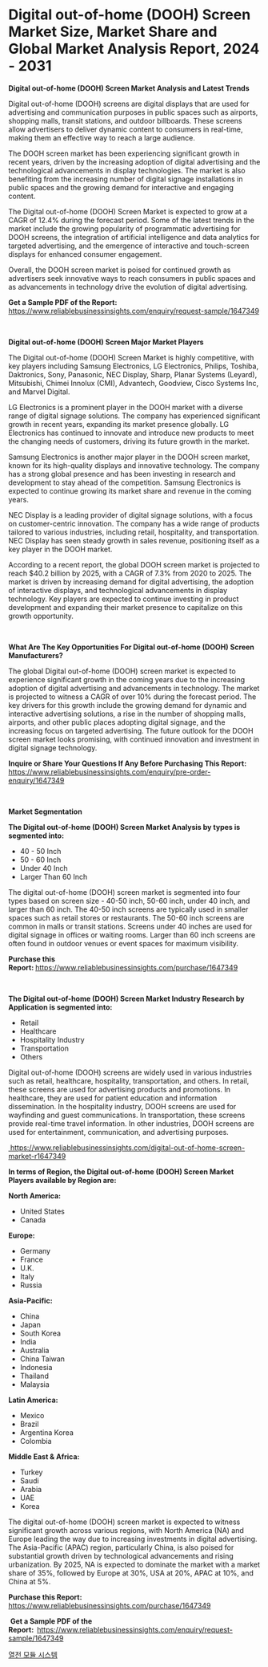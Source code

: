 <p><h1>Digital out-of-home (DOOH) Screen Market Size, Market Share and Global Market Analysis Report, 2024 - 2031</h1></p><p><strong>Digital out-of-home (DOOH) Screen Market Analysis and Latest Trends</strong></p>
<p><p>Digital out-of-home (DOOH) screens are digital displays that are used for advertising and communication purposes in public spaces such as airports, shopping malls, transit stations, and outdoor billboards. These screens allow advertisers to deliver dynamic content to consumers in real-time, making them an effective way to reach a large audience.</p><p>The DOOH screen market has been experiencing significant growth in recent years, driven by the increasing adoption of digital advertising and the technological advancements in display technologies. The market is also benefiting from the increasing number of digital signage installations in public spaces and the growing demand for interactive and engaging content.</p><p>The Digital out-of-home (DOOH) Screen Market is expected to grow at a CAGR of 12.4% during the forecast period. Some of the latest trends in the market include the growing popularity of programmatic advertising for DOOH screens, the integration of artificial intelligence and data analytics for targeted advertising, and the emergence of interactive and touch-screen displays for enhanced consumer engagement.</p><p>Overall, the DOOH screen market is poised for continued growth as advertisers seek innovative ways to reach consumers in public spaces and as advancements in technology drive the evolution of digital advertising.</p></p>
<p><strong>Get a Sample PDF of the Report:&nbsp;</strong> <a href="https://www.reliablebusinessinsights.com/enquiry/request-sample/1647349">https://www.reliablebusinessinsights.com/enquiry/request-sample/1647349</a></p>
<p>&nbsp;</p>
<p><strong>Digital out-of-home (DOOH) Screen Major Market Players</strong></p>
<p><p>The Digital out-of-home (DOOH) Screen Market is highly competitive, with key players including Samsung Electronics, LG Electronics, Philips, Toshiba, Daktronics, Sony, Panasonic, NEC Display, Sharp, Planar Systems (Leyard), Mitsubishi, Chimei Innolux (CMI), Advantech, Goodview, Cisco Systems Inc, and Marvel Digital.</p><p>LG Electronics is a prominent player in the DOOH market with a diverse range of digital signage solutions. The company has experienced significant growth in recent years, expanding its market presence globally. LG Electronics has continued to innovate and introduce new products to meet the changing needs of customers, driving its future growth in the market.</p><p>Samsung Electronics is another major player in the DOOH screen market, known for its high-quality displays and innovative technology. The company has a strong global presence and has been investing in research and development to stay ahead of the competition. Samsung Electronics is expected to continue growing its market share and revenue in the coming years.</p><p>NEC Display is a leading provider of digital signage solutions, with a focus on customer-centric innovation. The company has a wide range of products tailored to various industries, including retail, hospitality, and transportation. NEC Display has seen steady growth in sales revenue, positioning itself as a key player in the DOOH market.</p><p>According to a recent report, the global DOOH screen market is projected to reach $40.2 billion by 2025, with a CAGR of 7.3% from 2020 to 2025. The market is driven by increasing demand for digital advertising, the adoption of interactive displays, and technological advancements in display technology. Key players are expected to continue investing in product development and expanding their market presence to capitalize on this growth opportunity.</p></p>
<p>&nbsp;</p>
<p><strong>What Are The Key Opportunities For Digital out-of-home (DOOH) Screen Manufacturers?</strong></p>
<p><p>The global Digital out-of-home (DOOH) screen market is expected to experience significant growth in the coming years due to the increasing adoption of digital advertising and advancements in technology. The market is projected to witness a CAGR of over 10% during the forecast period. The key drivers for this growth include the growing demand for dynamic and interactive advertising solutions, a rise in the number of shopping malls, airports, and other public places adopting digital signage, and the increasing focus on targeted advertising. The future outlook for the DOOH screen market looks promising, with continued innovation and investment in digital signage technology.</p></p>
<p><strong>Inquire or Share Your Questions If Any Before Purchasing This Report:</strong> <a href="https://www.reliablebusinessinsights.com/enquiry/pre-order-enquiry/1647349">https://www.reliablebusinessinsights.com/enquiry/pre-order-enquiry/1647349</a></p>
<p>&nbsp;</p>
<p><strong>Market Segmentation</strong></p>
<p><strong>The Digital out-of-home (DOOH) Screen Market Analysis by types is segmented into:</strong></p>
<p><ul><li>40 - 50 Inch</li><li>50 - 60 Inch</li><li>Under 40 Inch</li><li>Larger Than 60 Inch</li></ul></p>
<p><p>The digital out-of-home (DOOH) screen market is segmented into four types based on screen size - 40-50 inch, 50-60 inch, under 40 inch, and larger than 60 inch. The 40-50 inch screens are typically used in smaller spaces such as retail stores or restaurants. The 50-60 inch screens are common in malls or transit stations. Screens under 40 inches are used for digital signage in offices or waiting rooms. Larger than 60 inch screens are often found in outdoor venues or event spaces for maximum visibility.</p></p>
<p><strong>Purchase this Report:&nbsp;</strong><a href="https://www.reliablebusinessinsights.com/purchase/1647349">https://www.reliablebusinessinsights.com/purchase/1647349</a></p>
<p>&nbsp;</p>
<p><strong>The Digital out-of-home (DOOH) Screen Market Industry Research by Application is segmented into:</strong></p>
<p><ul><li>Retail</li><li>Healthcare</li><li>Hospitality Industry</li><li>Transportation</li><li>Others</li></ul></p>
<p><p>Digital out-of-home (DOOH) screens are widely used in various industries such as retail, healthcare, hospitality, transportation, and others. In retail, these screens are used for advertising products and promotions. In healthcare, they are used for patient education and information dissemination. In the hospitality industry, DOOH screens are used for wayfinding and guest communications. In transportation, these screens provide real-time travel information. In other industries, DOOH screens are used for entertainment, communication, and advertising purposes.</p></p>
<p><a href="https://www.reliablebusinessinsights.com/digital-out-of-home-screen-market-r1647349">&nbsp;https://www.reliablebusinessinsights.com/digital-out-of-home-screen-market-r1647349</a></p>
<p><strong>In terms of Region, the Digital out-of-home (DOOH) Screen Market Players available by Region are:</strong></p>
<p>
    <p> <strong> North America: </strong>
        <ul>
            <li>United States</li>
            <li>Canada</li>
        </ul>
        </p> 
    <p> <strong> Europe: </strong>
        <ul>
            <li>Germany</li>
            <li>France</li>
            <li>U.K.</li>
            <li>Italy</li>
            <li>Russia</li>
        </ul>
        </p> 
    <p> <strong> Asia-Pacific: </strong>
        <ul>
            <li>China</li>
            <li>Japan</li>
            <li>South Korea</li>
            <li>India</li>
            <li>Australia</li>
            <li>China Taiwan</li>
            <li>Indonesia</li>
            <li>Thailand</li>
            <li>Malaysia</li>
        </ul>
        </p> 
    <p> <strong> Latin America: </strong>
        <ul>
            <li>Mexico</li>
            <li>Brazil</li>
            <li>Argentina Korea</li>
            <li>Colombia</li>
        </ul>
        </p> 
    <p> <strong> Middle East & Africa: </strong>
        <ul>
            <li>Turkey</li>
            <li>Saudi</li>
            <li>Arabia</li>
            <li>UAE</li>
            <li>Korea</li>
        </ul>
    </p>
    </p>
<p><p>The digital out-of-home (DOOH) screen market is expected to witness significant growth across various regions, with North America (NA) and Europe leading the way due to increasing investments in digital advertising. The Asia-Pacific (APAC) region, particularly China, is also poised for substantial growth driven by technological advancements and rising urbanization. By 2025, NA is expected to dominate the market with a market share of 35%, followed by Europe at 30%, USA at 20%, APAC at 10%, and China at 5%.</p></p>
<p><strong>Purchase this Report: </strong><a href="https://www.reliablebusinessinsights.com/purchase/1647349">https://www.reliablebusinessinsights.com/purchase/1647349</a></p>
<p>&nbsp;<strong>Get a Sample PDF of the Report:&nbsp;&nbsp;</strong><a href="https://www.reliablebusinessinsights.com/enquiry/request-sample/1647349">https://www.reliablebusinessinsights.com/enquiry/request-sample/1647349</a></p>
<p><strong></strong></p>
<p><p><a href="https://medium.com/@christianlarkinus/%EC%97%B4%EC%A0%84%EC%86%8C-%EB%AA%A8%EB%93%88-%EC%8B%9C%EC%8A%A4%ED%85%9C-%EC%8B%9C%EC%9E%A5-%EB%8F%99%ED%96%A5-%EB%B0%8F-%EB%B6%84%EC%84%9D-%EB%AF%B8%EB%9E%98-%EC%84%B1%EC%9E%A5%EC%9D%84-%EC%9C%84%ED%95%9C-%EA%B8%B0%ED%9A%8C%EC%99%80-%EB%8F%84%EC%A0%84-2024-2031-970f9c10649e">열전 모듈 시스템</a></p></p>